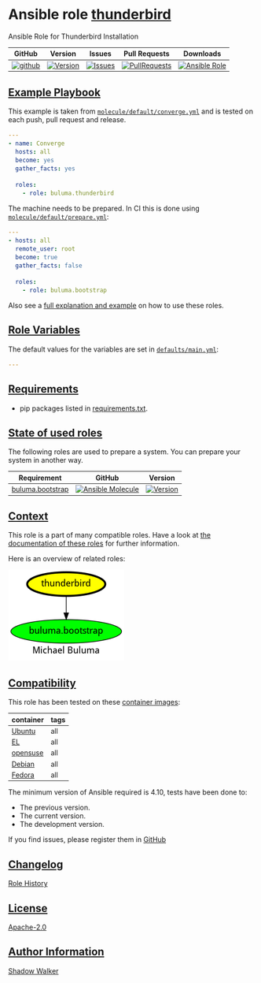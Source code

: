 # Ansible role [thunderbird](https://galaxy.ansible.com/ui/standalone/roles/buluma/thunderbird/documentation)

Ansible Role for Thunderbird Installation

|GitHub|Version|Issues|Pull Requests|Downloads|
|------|-------|------|-------------|---------|
|[![github](https://github.com/buluma/ansible-role-thunderbird/actions/workflows/molecule.yml/badge.svg)](https://github.com/buluma/ansible-role-thunderbird/actions/workflows/molecule.yml)|[![Version](https://img.shields.io/github/release/buluma/ansible-role-thunderbird.svg)](https://github.com/buluma/ansible-role-thunderbird/releases/)|[![Issues](https://img.shields.io/github/issues/buluma/ansible-role-thunderbird.svg)](https://github.com/buluma/ansible-role-thunderbird/issues/)|[![PullRequests](https://img.shields.io/github/issues-pr-closed-raw/buluma/ansible-role-thunderbird.svg)](https://github.com/buluma/ansible-role-thunderbird/pulls/)|[![Ansible Role](https://img.shields.io/ansible/role/d/buluma/thunderbird)](https://galaxy.ansible.com/ui/standalone/roles/buluma/thunderbird/documentation)|

## [Example Playbook](#example-playbook)

This example is taken from [`molecule/default/converge.yml`](https://github.com/buluma/ansible-role-thunderbird/blob/master/molecule/default/converge.yml) and is tested on each push, pull request and release.

```yaml
---
- name: Converge
  hosts: all
  become: yes
  gather_facts: yes

  roles:
    - role: buluma.thunderbird
```

The machine needs to be prepared. In CI this is done using [`molecule/default/prepare.yml`](https://github.com/buluma/ansible-role-thunderbird/blob/master/molecule/default/prepare.yml):

```yaml
---
- hosts: all
  remote_user: root
  become: true
  gather_facts: false

  roles:
    - role: buluma.bootstrap
```

Also see a [full explanation and example](https://buluma.github.io/how-to-use-these-roles.html) on how to use these roles.

## [Role Variables](#role-variables)

The default values for the variables are set in [`defaults/main.yml`](https://github.com/buluma/ansible-role-thunderbird/blob/master/defaults/main.yml):

```yaml
---
```

## [Requirements](#requirements)

- pip packages listed in [requirements.txt](https://github.com/buluma/ansible-role-thunderbird/blob/master/requirements.txt).

## [State of used roles](#state-of-used-roles)

The following roles are used to prepare a system. You can prepare your system in another way.

| Requirement | GitHub | Version |
|-------------|--------|--------|
|[buluma.bootstrap](https://galaxy.ansible.com/buluma/bootstrap)|[![Ansible Molecule](https://github.com/buluma/ansible-role-bootstrap/actions/workflows/molecule.yml/badge.svg)](https://github.com/buluma/ansible-role-bootstrap/actions/workflows/molecule.yml)|[![Version](https://img.shields.io/github/release/buluma/ansible-role-bootstrap.svg)](https://github.com/shadowwalker/ansible-role-bootstrap)|

## [Context](#context)

This role is a part of many compatible roles. Have a look at [the documentation of these roles](https://buluma.github.io/) for further information.

Here is an overview of related roles:

![dependencies](https://raw.githubusercontent.com/buluma/ansible-role-thunderbird/png/requirements.png "Dependencies")

## [Compatibility](#compatibility)

This role has been tested on these [container images](https://hub.docker.com/u/buluma):

|container|tags|
|---------|----|
|[Ubuntu](https://hub.docker.com/r/buluma/ubuntu)|all|
|[EL](https://hub.docker.com/r/buluma/enterpriselinux)|all|
|[opensuse](https://hub.docker.com/r/buluma/opensuse)|all|
|[Debian](https://hub.docker.com/r/buluma/debian)|all|
|[Fedora](https://hub.docker.com/r/buluma/fedora)|all|

The minimum version of Ansible required is 4.10, tests have been done to:

- The previous version.
- The current version.
- The development version.

If you find issues, please register them in [GitHub](https://github.com/buluma/ansible-role-thunderbird/issues)

## [Changelog](#changelog)

[Role History](https://github.com/buluma/ansible-role-thunderbird/blob/master/CHANGELOG.md)

## [License](#license)

[Apache-2.0](https://github.com/buluma/ansible-role-thunderbird/blob/master/LICENSE)

## [Author Information](#author-information)

[Shadow Walker](https://buluma.github.io/)
